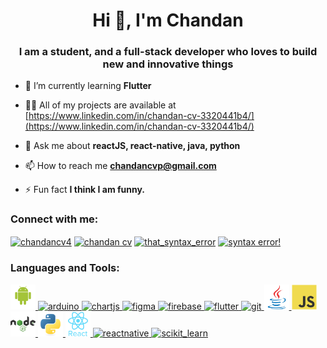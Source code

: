 <h1 align="center">Hi 👋, I'm Chandan</h1>
<h3 align="center">I am a student, and a full-stack developer who loves to build new and innovative things</h3>

- 🌱 I’m currently learning **Flutter**

- 👨‍💻 All of my projects are available at [https://www.linkedin.com/in/chandan-cv-3320441b4/](https://www.linkedin.com/in/chandan-cv-3320441b4/)

- 💬 Ask me about **reactJS, react-native, java, python**

- 📫 How to reach me **chandancvp@gmail.com**

- ⚡ Fun fact **I think I am funny.**

<h3 align="left">Connect with me:</h3>
<p align="left">
<a href="https://twitter.com/chandancv4" target="blank"><img align="center" src="https://cdn.jsdelivr.net/npm/simple-icons@3.0.1/icons/twitter.svg" alt="chandancv4" height="30" width="40" /></a>
<a href="https://linkedin.com/in/chandan cv" target="blank"><img align="center" src="https://cdn.jsdelivr.net/npm/simple-icons@3.0.1/icons/linkedin.svg" alt="chandan cv" height="30" width="40" /></a>
<a href="https://instagram.com/that_syntax_error" target="blank"><img align="center" src="https://cdn.jsdelivr.net/npm/simple-icons@3.0.1/icons/instagram.svg" alt="that_syntax_error" height="30" width="40" /></a>
<a href="https://www.youtube.com/c/syntax error!" target="blank"><img align="center" src="https://cdn.jsdelivr.net/npm/simple-icons@3.0.1/icons/youtube.svg" alt="syntax error!" height="30" width="40" /></a>
</p>

<h3 align="left">Languages and Tools:</h3>
<p align="left"> <a href="https://developer.android.com" target="_blank"> <img src="https://raw.githubusercontent.com/devicons/devicon/master/icons/android/android-original-wordmark.svg" alt="android" width="40" height="40"/> </a> <a href="https://www.arduino.cc/" target="_blank"> <img src="https://cdn.worldvectorlogo.com/logos/arduino-1.svg" alt="arduino" width="40" height="40"/> </a> <a href="https://www.chartjs.org" target="_blank"> <img src="https://www.chartjs.org/media/logo-title.svg" alt="chartjs" width="40" height="40"/> </a> <a href="https://www.figma.com/" target="_blank"> <img src="https://www.vectorlogo.zone/logos/figma/figma-icon.svg" alt="figma" width="40" height="40"/> </a> <a href="https://firebase.google.com/" target="_blank"> <img src="https://www.vectorlogo.zone/logos/firebase/firebase-icon.svg" alt="firebase" width="40" height="40"/> </a> <a href="https://flutter.dev" target="_blank"> <img src="https://www.vectorlogo.zone/logos/flutterio/flutterio-icon.svg" alt="flutter" width="40" height="40"/> </a> <a href="https://git-scm.com/" target="_blank"> <img src="https://www.vectorlogo.zone/logos/git-scm/git-scm-icon.svg" alt="git" width="40" height="40"/> </a> <a href="https://www.java.com" target="_blank"> <img src="https://raw.githubusercontent.com/devicons/devicon/master/icons/java/java-original.svg" alt="java" width="40" height="40"/> </a> <a href="https://developer.mozilla.org/en-US/docs/Web/JavaScript" target="_blank"> <img src="https://raw.githubusercontent.com/devicons/devicon/master/icons/javascript/javascript-original.svg" alt="javascript" width="40" height="40"/> </a> <a href="https://nodejs.org" target="_blank"> <img src="https://raw.githubusercontent.com/devicons/devicon/master/icons/nodejs/nodejs-original-wordmark.svg" alt="nodejs" width="40" height="40"/> </a> <a href="https://www.python.org" target="_blank"> <img src="https://raw.githubusercontent.com/devicons/devicon/master/icons/python/python-original.svg" alt="python" width="40" height="40"/> </a> <a href="https://reactjs.org/" target="_blank"> <img src="https://raw.githubusercontent.com/devicons/devicon/master/icons/react/react-original-wordmark.svg" alt="react" width="40" height="40"/> </a> <a href="https://reactnative.dev/" target="_blank"> <img src="https://reactnative.dev/img/header_logo.svg" alt="reactnative" width="40" height="40"/> </a> <a href="https://scikit-learn.org/" target="_blank"> <img src="https://upload.wikimedia.org/wikipedia/commons/0/05/Scikit_learn_logo_small.svg" alt="scikit_learn" width="40" height="40"/> </a> </p>

